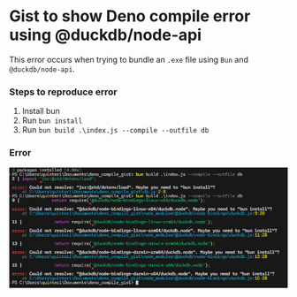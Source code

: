 # Gist to show Deno compile error using @duckdb/node-api

This error occurs when trying to bundle an `.exe` file using `Bun` and `@duckdb/node-api`.

### Steps to reproduce error
1. Install bun
2. Run `bun install`
3. Run `bun build .\index.js --compile --outfile db`

### Error
![alt text](image.png)